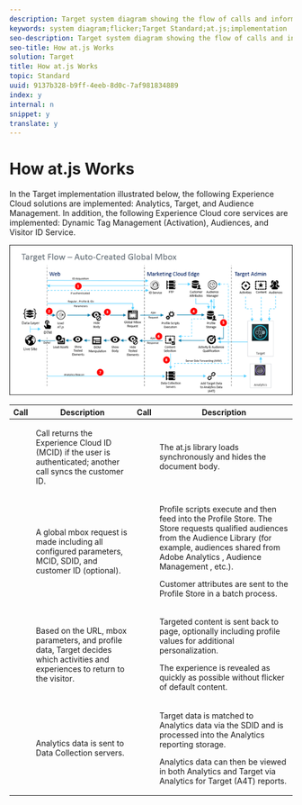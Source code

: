 ```yaml
---
description: Target system diagram showing the flow of calls and information sent or collected for an auto-created global mbox using at.js.
keywords: system diagram;flicker;Target Standard;at.js;implementation
seo-description: Target system diagram showing the flow of calls and information sent or collected for an auto-created global mbox using at.js.
seo-title: How at.js Works
solution: Target
title: How at.js Works
topic: Standard
uuid: 9137b328-b9ff-4eeb-8d0c-7af981834889
index: y
internal: n
snippet: y
translate: y
---
```


# How at.js Works

In the Target implementation illustrated below, the following Experience Cloud solutions are implemented: Analytics, Target, and Audience Management. In addition, the following Experience Cloud core services are implemented: Dynamic Tag Management (Activation), Audiences, and Visitor ID Service. 

![](../../../assets/target-flow.png) 



<table id="table_BF424454762C45C6ABED85FC49A7809E"> 
 <thead> 
  <tr> 
   <th colname="col1" class="entry"> Call </th> 
   <th colname="col2" class="entry"> Description </th> 
   <th colname="col3" class="entry"> Call </th> 
   <th colname="col4" class="entry"> Description </th> 
  </tr> 
 </thead>
 <tbody> 
  <tr> 
   <td colname="col1"> <img href="../../../assets/step1_red.png" id="image_93C806D5A60A4F03BA258780E99C9EA9" /> </td> 
   <td colname="col2"> <p>Call returns the <span class="keyword"> Experience Cloud ID </span> (MCID) if the user is authenticated; another call syncs the customer ID. </p> </td> 
   <td colname="col3"> <img href="../../../assets/step2_red.png" id="image_6FC6C3541AF34BA5B53843D573D726B7" /> </td> 
   <td colname="col4"> <p>The <span class="filepath"> at.js </span> library loads synchronously and hides the document body. </p> </td> 
  </tr> 
  <tr> 
   <td colname="col1"> <img href="../../../assets/step3_red.png" id="image_54CB02239B994478A20AC192EDF90DC4" /> </td> 
   <td colname="col2"> <p>A global mbox request is made including all configured parameters, MCID, SDID, and customer ID (optional). </p> </td> 
   <td colname="col3"> <img href="../../../assets/step4_red.png" id="image_6AF7D59C1127417E9718A027AB304BD3" /> </td> 
   <td colname="col4"> <p>Profile scripts execute and then feed into the Profile Store. The Store requests qualified audiences from the Audience Library (for example, audiences shared from <span class="keyword"> Adobe Analytics </span>, <span class="keyword"> Audience Management </span>, etc.). </p> <p>Customer attributes are sent to the Profile Store in a batch process. </p> </td> 
  </tr> 
  <tr> 
   <td colname="col1"> <img href="../../../assets/step5_red.png" id="image_978B5A368D9A4929B9CD98CEAF261136" /> </td> 
   <td colname="col2"> <p>Based on the URL, mbox parameters, and profile data, <span class="keyword"> Target </span> decides which activities and experiences to return to the visitor. </p> </td> 
   <td colname="col3"> <img href="../../../assets/step6_red.png" id="image_8CC1644F6C8A49DFA74678FC484ADCDD" /> </td> 
   <td colname="col4"> <p>Targeted content is sent back to page, optionally including profile values for additional personalization. </p> <p>The experience is revealed as quickly as possible without flicker of default content. </p> </td> 
  </tr> 
  <tr> 
   <td colname="col1"> <img href="../../../assets/step7_red.png" id="image_BA305C16960247A0B55D66CD3A664B02" /> </td> 
   <td colname="col2"> <p> <span class="keyword"> Analytics </span> data is sent to Data Collection servers. </p> </td> 
   <td colname="col3"> <img href="../../../assets/step8_red.png" id="image_01FCF7749E2A42EA9C8AF0F46B219846" /> </td> 
   <td colname="col4"> <p> <span class="keyword"> Target </span> data is matched to <span class="keyword"> Analytics </span> data via the SDID and is processed into the <span class="keyword"> Analytics </span> reporting storage. </p> <p> <span class="keyword"> Analytics </span> data can then be viewed in both <span class="keyword"> Analytics </span> and <span class="keyword"> Target </span> via <span class="wintitle"> Analytics for Target </span> (A4T) reports. </p> </td> 
  </tr> 
 </tbody> 
</table>

